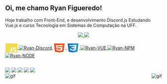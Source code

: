 ## Oi, me chamo Ryan Figueredo!
Hoje trabalho com Front-End, e desenvolvimento Discord.js
Estudando Vue.js e curso Tecnologia em Sistemas de Computação na UFF.

<div align="center">
  <a href="https://github.com/ryanfiguered">
  <img height="140cm" src="https://github-readme-stats.vercel.app/api?username=ryanfiguered&show_icons=true&theme=midnight-purple&include_all_commits=true&count_private=true"/>
  <img height="140cm" src="https://github-readme-stats.vercel.app/api/top-langs/?username=ryanfiguered&layout=compact&langs_count=7&theme=midnight-purple"/>
</div>
  
<div style="display: inline_block"><br>
  <img align="center" alt="Ryan-Js" height="30" width="40" src="https://raw.githubusercontent.com/devicons/devicon/master/icons/javascript/javascript-plain.svg">
  <img align="center" alt="Ryan-Discord" height="30" width="40" src="https://cdn.jsdelivr.net/gh/devicons/devicon/icons/discordjs/discordjs-plain.svg">
  <img align="center" alt="Ryan-HTML" height="30" width="40" src="https://raw.githubusercontent.com/devicons/devicon/master/icons/html5/html5-original.svg">
  <img align="center" alt="Ryan-CSS" height="30" width="40" src="https://raw.githubusercontent.com/devicons/devicon/master/icons/css3/css3-original.svg">
  <img align="center" alt="Ryan-VUE" height="30" width="40" src="https://cdn.jsdelivr.net/gh/devicons/devicon/icons/vuejs/vuejs-original.svg">
  <img align="center" alt="Ryan-NPM" height="30" width="40" src="https://cdn.jsdelivr.net/gh/devicons/devicon/icons/npm/npm-original-wordmark.svg">
   <img align="center" alt="Ryan-NODE" height="30" width="40" src="https://cdn.jsdelivr.net/gh/devicons/devicon/icons/nodejs/nodejs-original.svg">
  <src="https://media.discordapp.net/attachments/639956127056134178/890373478988013628/Publicacoes_Instagram_1_1.png?width=676&height=676">
   
</div>
  
##
  
  <div> 
  <a href="https://www.youtube.com/channel/UCJgMMns8bIqKHRtTzcoTBJA" target="_blank"><img src="https://img.shields.io/badge/YouTube-FF0000?style=for-the-badge&logo=youtube&logoColor=white" target="_blank"></a>
  <a href="https://www.instagram.com/ryanhhj_" target="_blank"><img src="https://img.shields.io/badge/-Instagram-%23E4405F?style=for-the-badge&logo=instagram&logoColor=white" target="_blank"></a>
 	<a href="https://www.twitch.tv/ryanfps1_" target="_blank"><img src="https://img.shields.io/badge/Twitch-9146FF?style=for-the-badge&logo=twitch&logoColor=white" target="_blank"></a>
  <a href = "mailto:ryanfigueredo624@gmail.com"><img src="https://img.shields.io/badge/-Gmail-%23333?style=for-the-badge&logo=gmail&logoColor=white" target="_blank"></a>
  <a href="https://www.linkedin.com/in/ryan-figueredo-666793214/" target="_blank"><img src="https://img.shields.io/badge/-LinkedIn-%230077B5?style=for-the-badge&logo=linkedin&logoColor=white" target="_blank"></a> 
 
</div>
  
   <img algin="right" alt="gif" src="https://cdn.discordapp.com/attachments/957884398026518578/959345558995206204/black_cat.gif">
   <img align="right" height="30" alt="gif" src="https://cdn.discordapp.com/attachments/957884398026518578/959355272135082014/emoji_41.png">
